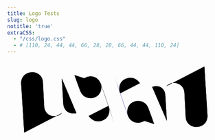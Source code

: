 ```yaml
---
title: Logo Tests
slug: logo
notitle: 'true'
extraCSS: 
  - "/css/logo.css"  
  - # [110, 24, 44, 44, 66, 28, 28, 66, 44, 44, 110, 24] 
---
```


<div class="stupid" /> 
<svg
   id="logo_svg"
   viewBox="0 0 180 60">
  <g id="first_chunk">
    <g class="outlines">
      <path
        id="logo_0_outline"
        style="--animation-duration: 400; --animation-delay:0; jokes: 0; --dash-offset: 0; --dash-array: 110;"
        d="m 14.157534,59.448658 -2.522806,-40.11744 c -0.468286,-4.454993 1.987063,-9.285684 7.973258,-10.053239 5.539413,-0.710268 9.644723,3.041994 10.053236,7.626594 l 1.120496,20.910047 c 0.282201,4.78948 4.157503,7.708023 7.531822,7.957324 3.268915,0.241514 4.685263,-0.415439 7.56369,-2.694749"
      />
      <path
        style="--animation-duration: 250; --animation-delay:0; jokes: 600; --dash-offset: 0; --dash-array: 30;"
        id="logo_1_outline" 
        d="M 4.5,32.698783 28.361041,31.315189"
      />
      <path
        style="--animation-duration: 300; --animation-delay:0; jokes: 450; --dash-offset: 0; --dash-array: 44;"
        id="logo_2_outline"
     d="m 45.399021,14.343573 1.269529,21.381561 c 0.624437,6.472619 6.237619,8.765968 10.936066,7.555088"
      />
    </g>
    <g>
      <path
        id="logo_0_outline"
        style="--animation-duration: 400; --animation-delay:0; jokes: 0; --dash-offset: 0; --dash-array: 110;"
         d="m 14.157534,59.448658 -2.522806,-40.11744 c -0.468286,-4.454993 1.987063,-9.285684 7.973258,-10.053239 5.539413,-0.710268 9.644723,3.041994 10.053236,7.626594 l 1.120496,20.910047 c 0.282201,4.78948 4.157503,7.708023 7.531822,7.957324 3.268915,0.241514 4.685263,-0.415439 7.56369,-2.694749"
      />
      <path
        style="--animation-duration: 250; --animation-delay:0; jokes: 600; --dash-offset: 3; --dash-array: 30;"
        id="logo_1_outline"
        d="M 4.5,32.698783 28.361041,31.315189"
      />
      <path
        style="--animation-duration: 300; --animation-delay:0; jokes: 450; --dash-offset: 0; --dash-array: 44;"
        id="logo_2_outline"
     d="m 45.399021,14.343573 1.269529,21.381561 c 0.624437,6.472619 6.237619,8.765968 10.936066,7.555088"
      />
    </g>
  </g>
  <g id="mid_chunk">
    <g class="outlines">
      <path
        style="--animation-duration: 440; --animation-delay:0; jokes: 900; --dash-offset: 0; --dash-array: 44;"
        id="logo_3_outline"
        d="m 77.805452,18.686703 c 1.229753,2.913028 0.660333,9.334305 -5.08309,11.474626 -4.15355,1.547847 -9.81755,0.356722 -11.94724,-5.303109 -2.61381,-6.946402 -4.0689,-11.067925 -4.81896,-13.222182"
      />
      <path
        style="--animation-duration: 500;  --animation-delay:0; jokes: 1200; --dash-offset: 0; --dash-array: 66;"
        id="logo_4_outline"
        d="m 60.786582,24.880454 c -1.62624,-4.298648 0.27807,-9.677632 5.19219,-11.539143 5.17744,-1.961259 9.90889,0.459857 11.82668,5.345392"
      />
      <path
        style="--animation-duration: 500;  --animation-delay:0; jokes: 1200; --dash-offset: 0; --dash-array: 66;"
        id="logo_4_2_outline"
        d="m 77.805452,18.686703 c 1.804753,4.597575 11.017586,32.363535 11.017586,32.363535"
      />
      <path
        style="--animation-duration: 280;  --animation-delay:0; jokes: 1450; --dash-offset: 0; --dash-array: 28;"
        id="logo_5_outline"
        d="m 84.219918,37.195116 c 1.804067,4.610401 0.244576,9.547589 -3.741774,11.626226 -4.799339,2.502561 -9.488068,1.269529 -12.695302,-3.207234"
      />
      <path 
        style="--animation-duration: 280;  --animation-delay:0; jokes: 1700; --dash-offset: 72; --dash-array: 36;"
        d="M 100.38017,45.261956 C 98.575419,40.664381 89.362586,12.898421 89.362586,12.898421"
        id="logo_6_outline"
      />
      <path
        style="--animation-duration: 280;  --animation-delay:0; jokes: 1700; --dash-offset: 56; --dash-array: 28;"
        id="logo_6_2_outline"
        d="m 117.39904,39.068205 c 1.62624,4.298648 -0.27807,9.677632 -5.19219,11.539143 -5.17744,1.961259 -9.90889,-0.459857 -11.82668,-5.345392"
      />
      <path
        style="--animation-duration: 500;  --animation-delay:0; jokes: 1900; --dash-offset: 132; --dash-array: 66;"
        d="m 93.965709,26.753543 c -1.80407,-4.610401 -0.24458,-9.54759 3.74177,-11.626225 4.799341,-2.502562 9.488071,-1.269529 12.695301,3.207234"
        id="logo_7_outline" />
      <path
        style="--animation-duration: 440;  --animation-delay:0; jokes: 2200; --dash-offset: 0; --dash-array: 44;"
             d="m 100.38017,45.261956 c -1.229751,-2.913028 -0.660331,-9.334305 5.08309,-11.474626 4.15355,-1.547847 9.81755,-0.356722 11.94724,5.303109 2.61381,6.946402 4.0689,11.067925 4.81896,13.222182"
        id="logo_8_outline" />
    </g>
    <g class="inlines">
      <path
        style="--animation-duration: 440; --animation-delay:0; jokes: 900; --dash-offset: 0; --dash-array: 44;"
        id="logo_3_inline"
        d="m 77.805452,18.686703 c 1.229753,2.913028 0.660333,9.334305 -5.08309,11.474626 -4.15355,1.547847 -9.81755,0.356722 -11.94724,-5.303109 -2.61381,-6.946402 -4.0689,-11.067925 -4.81896,-13.222182"
      />
      <path
        style="--animation-duration: 500;  --animation-delay:200; jokes: 1200; --dash-offset: 0; --dash-array: 66;"
        id="logo_4_inline"
        d="m 60.786582,24.880454 c -1.62624,-4.298648 0.27807,-9.677632 5.19219,-11.539143 5.17744,-1.961259 9.90889,0.459857 11.82668,5.345392"
      />
      <path
        style="--animation-duration: 500;  --animation-delay:300; jokes: 1200; --dash-offset: 0; --dash-array: 66;"
        id="logo_4_2_inline"
        d="m 77.805452,18.686703 c 1.804753,4.597575 11.017586,32.363535 11.017586,32.363535"
      />
      <path
        style="--animation-duration: 280;  --animation-delay:450; jokes: 1450; --dash-offset: 0; --dash-array: 28;"
        id="logo_5_inline"
        d="m 84.219918,37.195116 c 1.804067,4.610401 0.244576,9.547589 -3.741774,11.626226 -4.799339,2.502561 -9.488068,1.269529 -12.695302,-3.207234"
      />
      <path
        style="--animation-duration: 280;  --animation-delay: 000; jokes: 1700; --dash-offset: 72; --dash-array: 36; fill:blue;"
        d="M 100.38017,45.261956 C 98.575419,40.664381 89.362586,12.898421 89.362586,12.898421"
        id="logo_6_inline"
      />
      <path
        style="--animation-duration: 500;  --animation-delay: 200; jokes: 1900; --dash-offset: 0; --dash-array: 66;"
        d="m 93.965709,26.753543 c -1.80407,-4.610401 -0.24458,-9.54759 3.74177,-11.626225 4.799341,-2.502562 9.488071,-1.269529 12.695301,3.207234"
        id="logo_7_inline" />
      <path
        style="--animation-duration: 280;  --animation-delay: 0; jokes: 1700; --dash-offset: 0; --dash-array: 29;"
        id="logo_6_2_inline"
        d="m 117.39904,39.068205 c 1.62624,4.298648 -0.27807,9.677632 -5.19219,11.539143 -5.17744,1.961259 -9.90889,-0.459857 -11.82668,-5.345392"
      />
      <path
        style="--animation-duration: 440;  --animation-delay: 190; jokes: 2200; --dash-offset: 0; --dash-array: 44;"
             d="m 100.38017,45.261956 c -1.229751,-2.913028 -0.660331,-9.334305 5.08309,-11.474626 4.15355,-1.547847 9.81755,-0.356722 11.94724,5.303109 2.61381,6.946402 4.0689,11.067925 4.81896,13.222182"
        id="logo_8_inline" />
    </g>
  </g>
  <g
     id="layer1_outlines" 
     class="outlines" 
    >
    <path
       style="--animation-duration: 440;  --animation-delay:0; jokes: 2200; --dash-offset: 88; --dash-array: 44;"
       d="m 132.7866,49.605087 -1.26953,-21.381561 c -0.30905,-5.376848 -4.79248,-8.93788 -10.93606,-6.79399"
       id="logo_9_outline"
    />
    <path
       style="--animation-duration: 440;  --animation-delay:0; jokes: 2300; --dash-offset: 220; --dash-array: 110;"
       d="m 164.02809,4.5 2.52281,40.117442 c 0.46828,4.454993 -1.98707,9.285684 -7.97326,10.053239 -5.53941,0.710268 -9.64472,-3.041994 -10.05324,-7.626595 L 147.40391,26.13404 c -0.2822,-4.789482 -4.15751,-7.708024 -7.53183,-7.957325 -3.26891,-0.241514 -4.68526,0.415438 -7.56369,2.694749"
       id="logo_10_outline"
    />
    <path
       style="--animation-duration: 440;  --animation-delay:0; jokes: 2400; --dash-offset: 60; --dash-array: 30;"
       id="logo_11_outline"
       d="M 174.17721,31.249875 151.5,32.633472"
    /> 
  </g>
  <g id="layer1" >
    <path
       style="--animation-duration: 440;  --animation-delay:0; jokes: 2200; --dash-offset: 88; --dash-array: 44;"
       d="m 132.7866,49.605087 -1.26953,-21.381561 c -0.30905,-5.376848 -4.79248,-8.93788 -10.93606,-6.79399"
       id="logo_9" />
    <path
       style="--animation-duration: 440;  --animation-delay:0; jokes: 2300; --dash-offset: 220; --dash-array: 110;"
       d="m 164.02809,4.5 2.52281,40.117442 c 0.46828,4.454993 -1.98707,9.285684 -7.97326,10.053239 -5.53941,0.710268 -9.64472,-3.041994 -10.05324,-7.626595 L 147.40391,26.13404 c -0.2822,-4.789482 -4.15751,-7.708024 -7.53183,-7.957325 -3.26891,-0.241514 -4.68526,0.415438 -7.56369,2.694749"
       id="logo_10" 
    />
    <path
       style="--animation-duration: 440;  --animation-delay:0; jokes: 2400; --dash-offset: 60; --dash-array: 30;"
       id="logo_11"
       d="M 174.17721,31.249875 151.5,32.633472"
    /> 
  </g>
</svg>